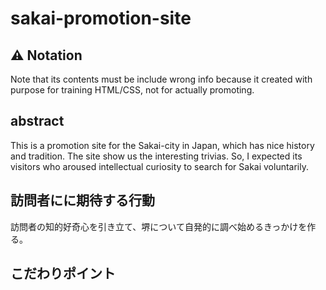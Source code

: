 # sakai-promotion-site

## ⚠️ Notation
Note that its contents must be include wrong info because it created with purpose for training HTML/CSS, not for actually promoting.

## abstract
This is a promotion site for the Sakai-city in Japan, which has nice history and tradition.
The site show us the interesting trivias.
So, I expected its visitors who aroused intellectual curiosity to search for Sakai voluntarily.  


## 訪問者にに期待する行動
訪問者の知的好奇心を引き立て、堺について自発的に調べ始めるきっかけを作る。

## こだわりポイント
